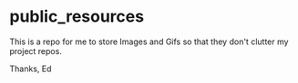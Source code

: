 # public_resources

This is a repo for me to store Images and Gifs so that they don't clutter my project repos.

Thanks,
Ed
